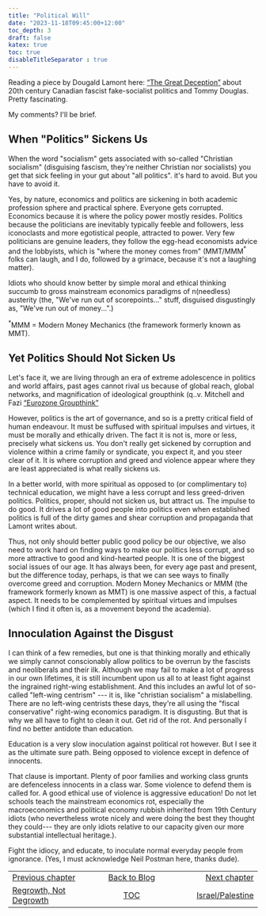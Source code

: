 ```yaml
---
title: "Political Will"
date: "2023-11-18T09:45:00+12:00"
toc_depth: 3
draft: false
katex: true
toc: true
disableTitleSeparator : true
---
```


Reading a piece by Dougald Lamont here: 
[“The Great Deception”](https://dougaldlamont.substack.com/p/the-great-deception-chapter-6-how)
about 20th century Canadian fascist fake-socialist politics and Tommy Douglas.
Pretty fascinating.

My comments?  I'll be brief.

## When "Politics" Sickens Us

When the word "socialism" gets associated with so-called "Christian socialism" 
(disguising fascism, they're neither Christian nor socialists) you get that sick 
feeling in your gut about "all politics".
it's hard to avoid. But you have to avoid it.

Yes, by nature, economics and politics are sickening in both academic profession 
sphere and practical sphere. Everyone gets corrupted. Economics because it is 
where the policy power mostly resides.  Politics because the politicians are 
inevitably typically feeble and followers, less iconoclasts and more egotistical 
people, attracted to power. Very few politicians are genuine leaders, they 
follow the egg-head economists advice and the lobbyists, which is "where the 
money comes from" (MMT/MMM${}^\ast$ folks can laugh, and I do, followed by a 
grimace, because it's not a laughing matter).

Idiots who should know better by simple moral and ethical thinking succumb to 
gross mainstream economics paradigms of n(needless) austerity (the, "We've run 
out of scorepoints..." stuff, disguised disgustingly as, "We've run out of 
money...".)

${}^\ast$MMM = Modern Money Mechanics (the framework formerly known as MMT).

## Yet Politics Should Not Sicken Us

Let's face it, we are living through an era of extreme adolescence in politics 
and world affairs, past ages cannot rival us because of global reach, global 
networks, and magnification of ideological groupthink
(q..v. Mitchell and Fazi 
[“Eurozone Groupthink”](http://wer.worldeconomicsassociation.org/files/WEA-WER-7-Mitchell.pdf)

However, politics is the art of governance, and so is a pretty critical field of 
human endeavour. It must be suffused with spiritual impulses and virtues, it 
must be morally and ethically driven.  The fact it is not is, more or less, 
precisely what sickens us.  You don't really get sickened by corruption and 
violence within a crime family or syndicate, you expect it, and you steer clear 
of it.  It is where corruption and greed and violence appear where they are 
least appreciated is what really sickens us.

In a better world, with more spiritual as opposed to (or complimentary to) 
technical education, we might have a less corrupt and less greed-driven 
politics. Politics, proper, should not sicken us, but attract us. The impulse 
to do good. It drives a lot of good people into politics even when established 
politics is full of the dirty games and shear corruption and propaganda that 
Lamont writes about.

Thus, not only should better public good policy be our objective, we also need 
to work hard on finding ways to make our politics less corrupt, and so more 
attractive to good and kind-hearted people. It is one of the biggest social 
issues of our age. It has always been, for every age past and present, but 
the difference today, perhaps, is that we can see ways to finally overcome greed 
and corruption. Modern Money Mechanics or MMM (the framework formerly known as 
MMT) is one massive aspect of this, a factual aspect. It needs to be 
complemented by spiritual virtues and impulses (which I find it often is, as a 
movement beyond the academia).


## Innoculation Against the Disgust

I can think of a few remedies, but one is that thinking morally and ethically we 
simply cannot conscionably allow politics to be overrun by the fascists and 
neoliberals and their ilk. Although we may fail to make a lot of progress in our 
own lifetimes, it is still incumbent upon us all to at least fight against the 
ingrained right-wing establishment. And this includes an awful lot of so-called 
"left-wing centrism" --- it is, like "christian socialism" a mislabelling. There 
are no left-wing centrists these days, they're all using the "fiscal 
conservative" right-wing economics paradigm.  It is disgusting. But that is why 
we all have to fight to clean it out. Get rid of the rot. And personally I find 
no better antidote than education.

Education is a very slow inoculation against political rot however. But I see it 
as the ultimate sure path. Being opposed to violence except in defence of 
innocents.

That clause is important. Plenty of poor families and working class grunts are 
defenceless innocents in a class war. Some violence to defend them is called 
for. A good ethical use of violence is aggressive education! Do not let schools 
teach the mainstream economics rot, especially the macroeconomics and political 
economy rubbish inherited from 19th Century idiots (who nevertheless wrote 
nicely and were doing the best they thought they could--- they are only idiots 
relative to our capacity given our more substantial intellectual heritage.).

Fight the idiocy, and educate, to inoculate normal everyday people from 
ignorance. (Yes, I must acknowledge Neil Postman here, thanks dude).


<table style="border-collapse: collapse; border=0;">
    <colgroup>
       <col span="1" style="width: 25%;">
       <col span="1" style="width: 15%;">
       <col span="1" style="width: 25%;">
    </colgroup>
<tr style="border: 1px solid color:#0f0f0f;">
<td style="border: 1px solid color:#0f0f0f;">
<a href="../40_regrowth">Previous chapter</a></td>
<td style="border: 1px solid color:#0f0f0f; text-align:center;">
<a href="../">Back to Blog</a></td>
<td style="border: 1px solid color:#0f0f0f; text-align:right;">
<a href="../42_israel_palestine">Next chapter</a></td>
</tr>
<tr style="border: 1px solid color:#0f0f0f;">
<td style="border: 1px solid color:#0f0f0f;">
<a href="../40_regrowth">Regrowth, Not Degrowth</a></td>
<td style="border: 1px solid color:#0f0f0f; text-align:center;">
<a href="../">TOC</a></td>
<td style="border: 1px solid color:#0f0f0f; text-align:right;">
<a href="../42_israel_palestine">Israel/Palestine</a></td>
</tr>
</table>
